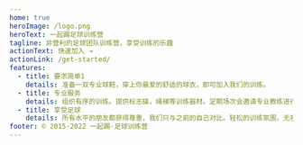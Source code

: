 ```yaml
---
home: true
heroImage: /logo.png
heroText: 一起踢足球训练营
tagline: 非营利的足球团队训练营，享受训练的乐趣
actionText: 快速加入 →
actionLink: /get-started/
features:
  - title: 要求简单1
    details: 准备一双专业球鞋，穿上你最爱的舒适的球衣，即可加入我们的训练。
  - title: 专业服务
    details: 组织有序的训练。提供标志碟，绳梯等训练器材。定期场次会邀请专业教练进行现场指导。
  - title: 享受足球
    details: 所有水平的朋友都获得尊重，我们只与之前的自己对比。轻松的训练氛围，无社交压力。
footer: © 2015-2022 一起踢·足球训练营
---
```

